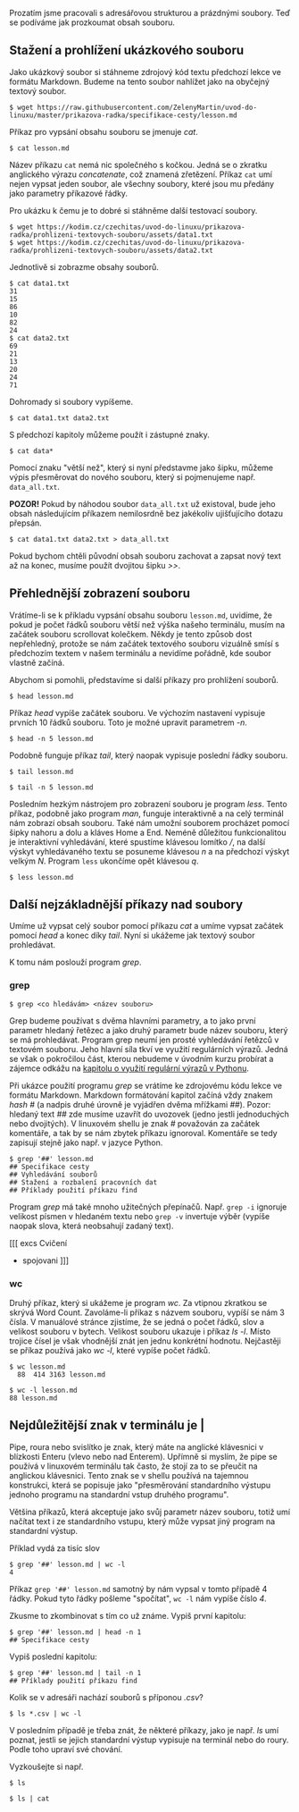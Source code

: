 Prozatím jsme pracovali s adresářovou strukturou a prázdnými soubory. Teď se podíváme jak prozkoumat obsah souboru.

## Stažení a prohlížení ukázkového souboru
Jako ukázkový soubor si stáhneme zdrojový kód textu předchozí lekce ve formátu Markdown. Budeme na tento soubor nahlížet jako na obyčejný textový soubor.

```shell
$ wget https://raw.githubusercontent.com/ZelenyMartin/uvod-do-linuxu/master/prikazova-radka/specifikace-cesty/lesson.md
```

Příkaz pro vypsání obsahu souboru se jmenuje _cat_.

```shell
$ cat lesson.md
```

Název příkazu `cat` nemá nic společného s kočkou. Jedná se o zkratku anglického výrazu _concatenate_, což znamená zřetězení. Příkaz `cat` umí nejen vypsat jeden soubor, ale všechny soubory, které jsou mu předány jako parametry příkazové řádky.

Pro ukázku k čemu je to dobré si stáhněme další testovací soubory.

```shell
$ wget https://kodim.cz/czechitas/uvod-do-linuxu/prikazova-radka/prohlizeni-textovych-souboru/assets/data1.txt
$ wget https://kodim.cz/czechitas/uvod-do-linuxu/prikazova-radka/prohlizeni-textovych-souboru/assets/data2.txt
```

Jednotlivě si zobrazme obsahy souborů.

```shell
$ cat data1.txt
31
15
86
10
82
24
$ cat data2.txt
69
21
13
20
24
71
```

Dohromady si soubory vypíšeme.

```shell
$ cat data1.txt data2.txt
```

S předchozí kapitoly můžeme použít i zástupné znaky.

```shell
$ cat data*
```

Pomocí znaku "větší než", který si nyní představme jako šipku, můžeme výpis přesměrovat do nového souboru, který si pojmenujeme např. `data_all.txt`.

**POZOR!** Pokud by náhodou soubor `data_all.txt` už existoval, bude jeho obsah následujícím příkazem nemilosrdně bez jakékoliv ujišťujícího dotazu přepsán.

```shell
$ cat data1.txt data2.txt > data_all.txt
```

Pokud bychom chtěli původní obsah souboru zachovat a zapsat nový text až na konec, musíme použít dvojitou šipku _>>_.


## Přehlednější zobrazení souboru

Vrátíme-li se k příkladu vypsání obsahu souboru `lesson.md`, uvidíme, že pokud je počet řádků souboru větší než výška našeho terminálu, musím na začátek souboru scrollovat kolečkem. Někdy je tento způsob dost nepřehledný, protože se nám začátek textového souboru vizuálně smísí s předchozím textem v našem terminálu a nevidíme pořádně, kde soubor vlastně začíná.

Abychom si pomohli, představíme si další příkazy pro prohlížení souborů.

```shell
$ head lesson.md
```

Příkaz _head_ vypíše začátek souboru. Ve výchozím nastavení vypisuje prvních 10 řádků souboru. Toto je možné upravit parametrem _-n_.

```shell
$ head -n 5 lesson.md
```

Podobně funguje příkaz _tail_, který naopak vypisuje poslední řádky souboru.


```shell
$ tail lesson.md
```

```shell
$ tail -n 5 lesson.md
```

Posledním hezkým nástrojem pro zobrazení souboru je program _less_. Tento příkaz, podobně jako program _man_, funguje interaktivně a na celý terminál nám zobrazí obsah souboru. Také nám umožní souborem procházet pomocí šipky nahoru a dolu a kláves Home a End. Neméně důležitou funkcionalitou je interaktivní vyhledávání, které spustíme klávesou lomítko _/_, na další výskyt vyhledávaného textu se posuneme klávesou _n_ a na předchozí výskyt velkým _N_. Program `less` ukončíme opět klávesou _q_.

```shell
$ less lesson.md
```

## Další nejzákladnější příkazy nad soubory

Umíme už vypsat celý soubor pomocí příkazu _cat_ a umíme vypsat začátek pomocí _head_ a konec díky _tail_. Nyní si ukážeme jak textový soubor prohledávat.

K tomu nám poslouží program _grep_.

### grep

```shell
$ grep <co hledávám> <název souboru>
```

Grep budeme používat s dvěma hlavními parametry, a to jako první parametr hledaný řetězec a jako druhý parametr bude název souboru, který se má prohledávat. Program grep neumí jen prosté vyhledávání řetězců v textovém souboru. Jeho hlavní síla tkví ve využití regulárních výrazů. Jedná se však o pokročilou část, kterou nebudeme v úvodním kurzu probírat a zájemce odkážu na [kapitolu o využití regulární výrazů v Pythonu](https://kodim.cz/czechitas/progr2-python/python-pro-data-2/regularni-vyrazy).

Při ukázce použití programu _grep_ se vrátíme ke zdrojovému kódu lekce ve formátu Markdown. Markdown formátování kapitol začíná vždy znakem _hash_ _#_ (a nadpis druhé úrovně je vyjádřen dvěma mřížkami _##_). Pozor: hledaný text _##_ zde musíme uzavřít do uvozovek (jedno jestli jednoduchých nebo dvojitých). V linuxovém shellu je znak _#_ považován za začátek komentáře, a tak by se nám zbytek příkazu ignoroval. Komentáře se tedy zapisují stejně jako např. v jazyce Python.

```
$ grep '##' lesson.md
## Specifikace cesty
## Vyhledávání souborů
## Stažení a rozbalení pracovních dat
## Příklady použití příkazu find
```

Program _grep_ má také mnoho užitečných přepínačů. Např. `grep -i` ignoruje velikost písmen v hledaném textu nebo `grep -v` invertuje výběr (vypíše naopak slova, která neobsahují zadaný text).

[[[ excs Cvičení
- spojovani
]]]

### wc

Druhý příkaz, který si ukážeme je program _wc_. Za vtipnou zkratkou se skrývá Word Count. Zavoláme-li příkaz s názvem souboru, vypíší se nám 3 čísla. V manuálové stránce zjistíme, že se jedná o počet řádků, slov a velikost souboru v bytech. Velikost souboru ukazuje i příkaz _ls -l_. Místo trojice čísel je však vhodnější znát jen jednu konkrétní hodnotu. Nejčastěji se příkaz používá jako _wc -l_, které vypíše počet řádků.

```shell
$ wc lesson.md
  88  414 3163 lesson.md
```

```shell
$ wc -l lesson.md
88 lesson.md
```

## Nejdůležitější znak v terminálu je |

Pipe, roura nebo svislítko je znak, který máte na anglické klávesnici v blízkosti Enteru (vlevo nebo nad Enterem). Upřímně si myslím, že pipe se používá v linuxovém terminálu tak často, že stojí za to se přeučit na anglickou klávesnici. Tento znak se v shellu používá na tajemnou konstrukci, která se popisuje jako "přesměrování standardního výstupu jednoho programu na standardní vstup druhého programu".

Většina příkazů, která akceptuje jako svůj parametr název souboru, totiž umí načítat text i ze standardního vstupu, který může vypsat jiný program na standardní výstup.

Příklad vydá za tisíc slov

```shell
$ grep '##' lesson.md | wc -l
4
```

Příkaz `grep '##' lesson.md` samotný by nám vypsal v tomto případě 4 řádky. Pokud tyto řádky pošleme "spočítat", `wc -l` nám vypíše číslo _4_.

Zkusme to zkombinovat s tím co už známe. Vypiš první kapitolu:

```
$ grep '##' lesson.md | head -n 1
## Specifikace cesty
```

Vypiš poslední kapitolu:

```
$ grep '##' lesson.md | tail -n 1
## Příklady použití příkazu find
```

Kolik se v adresáři nachází souborů s příponou _.csv_?

```shell
$ ls *.csv | wc -l
```

V posledním případě je třeba znát, že některé příkazy, jako je např. _ls_ umí poznat, jestli se jejich standardní výstup vypisuje na terminál nebo do roury. Podle toho upraví své chování.

Vyzkoušejte si např.

```shell
$ ls
```

```shell
$ ls | cat
```
